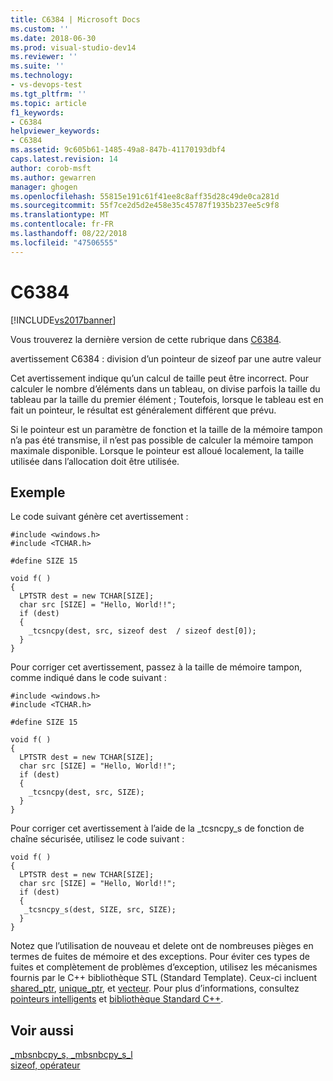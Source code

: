 ```yaml
---
title: C6384 | Microsoft Docs
ms.custom: ''
ms.date: 2018-06-30
ms.prod: visual-studio-dev14
ms.reviewer: ''
ms.suite: ''
ms.technology:
- vs-devops-test
ms.tgt_pltfrm: ''
ms.topic: article
f1_keywords:
- C6384
helpviewer_keywords:
- C6384
ms.assetid: 9c605b61-1485-49a8-847b-41170193dbf4
caps.latest.revision: 14
author: corob-msft
ms.author: gewarren
manager: ghogen
ms.openlocfilehash: 55815e191c61f41ee8c8aff35d28c49de0ca281d
ms.sourcegitcommit: 55f7ce2d5d2e458e35c45787f1935b237ee5c9f8
ms.translationtype: MT
ms.contentlocale: fr-FR
ms.lasthandoff: 08/22/2018
ms.locfileid: "47506555"
---
```

# <a name="c6384"></a>C6384
[!INCLUDE[vs2017banner](../includes/vs2017banner.md)]

Vous trouverez la dernière version de cette rubrique dans [C6384](https://docs.microsoft.com/visualstudio/code-quality/c6384).  
  
avertissement C6384 : division d’un pointeur de sizeof par une autre valeur  
  
 Cet avertissement indique qu’un calcul de taille peut être incorrect. Pour calculer le nombre d’éléments dans un tableau, on divise parfois la taille du tableau par la taille du premier élément ; Toutefois, lorsque le tableau est en fait un pointeur, le résultat est généralement différent que prévu.  
  
 Si le pointeur est un paramètre de fonction et la taille de la mémoire tampon n’a pas été transmise, il n’est pas possible de calculer la mémoire tampon maximale disponible. Lorsque le pointeur est alloué localement, la taille utilisée dans l’allocation doit être utilisée.  
  
## <a name="example"></a>Exemple  
 Le code suivant génère cet avertissement :  
  
```  
#include <windows.h>  
#include <TCHAR.h>  
  
#define SIZE 15  
  
void f( )  
{  
  LPTSTR dest = new TCHAR[SIZE];  
  char src [SIZE] = "Hello, World!!";  
  if (dest)  
  {  
    _tcsncpy(dest, src, sizeof dest  / sizeof dest[0]);   
  }  
}  
```  
  
 Pour corriger cet avertissement, passez à la taille de mémoire tampon, comme indiqué dans le code suivant :  
  
```  
#include <windows.h>  
#include <TCHAR.h>  
  
#define SIZE 15  
  
void f( )  
{  
  LPTSTR dest = new TCHAR[SIZE];  
  char src [SIZE] = "Hello, World!!";  
  if (dest)  
  {  
    _tcsncpy(dest, src, SIZE);  
  }  
}  
```  
  
 Pour corriger cet avertissement à l’aide de la _tcsncpy_s de fonction de chaîne sécurisée, utilisez le code suivant :  
  
```  
void f( )  
{  
  LPTSTR dest = new TCHAR[SIZE];  
  char src [SIZE] = "Hello, World!!";  
  if (dest)  
  {  
   _tcsncpy_s(dest, SIZE, src, SIZE);  
  }  
}   
```  
  
 Notez que l’utilisation de nouveau et delete ont de nombreuses pièges en termes de fuites de mémoire et des exceptions. Pour éviter ces types de fuites et complètement de problèmes d’exception, utilisez les mécanismes fournis par le C++ bibliothèque STL (Standard Template). Ceux-ci incluent [shared_ptr](http://msdn.microsoft.com/library/1469fc51-c658-43f1-886c-f4530dd84860), [unique_ptr](http://msdn.microsoft.com/library/acdf046b-831e-4a4a-83aa-6d4ee467db9a), et [vecteur](http://msdn.microsoft.com/library/c1431ad8-c0b6-4dbb-89c4-5f651e432d7f). Pour plus d’informations, consultez [pointeurs intelligents](http://msdn.microsoft.com/library/909ef870-904c-49b6-b8cd-e9d0b7dc9435) et [bibliothèque Standard C++](http://msdn.microsoft.com/library/a37d3ba3-58af-47c7-9ee2-441ccd7b77ee).  
  
## <a name="see-also"></a>Voir aussi  
 [_mbsnbcpy_s, _mbsnbcpy_s_l](http://msdn.microsoft.com/library/dfff64ab-fe6f-49c4-99ba-75014e2b0cd6)   
 [sizeof, opérateur](http://msdn.microsoft.com/library/8bc3b6fb-54a1-4eb7-ada0-05f8c5efc532)



